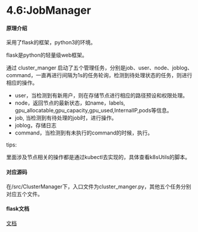 # 4.6:JobManager

#### 原理介绍

采用了flask的框架，python3的环境。

flask是python的轻量级web框架。

通过 cluster_manger 启动了五个管理任务，分别是job、user、node、joblog、command，一直再进行间隔为1s的任务轮询，检测到待处理状态的任务，则进行相应的操作。

- user，当检测到有新用户，则在存储节点进行相应的路径预设和权限处理。
- node，返回节点的最新状态，如name，labels, gpu_allocatable,gpu_capacity,gpu_used,InternalIP,pods等信息。
- job, 当检测到有待处理的job时，进行操作。
- joblog，存储日志
- command，当检测到有未执行的command的时候，执行。

tips:

里面涉及节点相关的操作都是通过kubectl去实现的，具体查看k8sUtils的脚本。



#### 对应源码

在/src/ClusterManager下，入口文件为cluster_manger.py，其他五个任务分别对应五个文件。

#### flask文档

[文档](http://docs.jinkan.org/docs/flask/)

